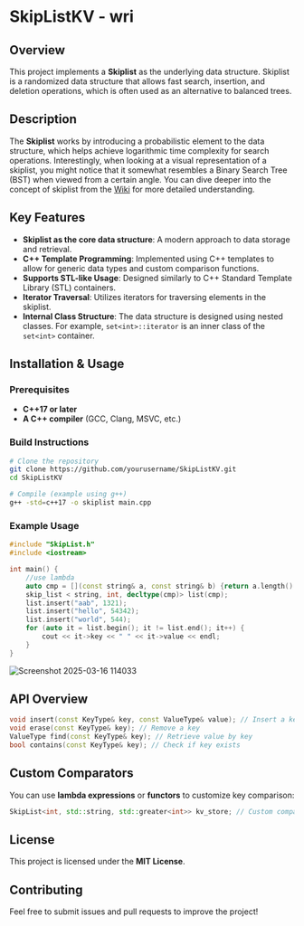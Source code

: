 # SkipListKV - wri

## Overview

This project implements a **Skiplist** as the underlying data structure. Skiplist is a randomized data structure that allows fast search, insertion, and deletion operations, which is often used as an alternative to balanced trees.

## Description

The **Skiplist** works by introducing a probabilistic element to the data structure, which helps achieve logarithmic time complexity for search operations. Interestingly, when looking at a visual representation of a skiplist, you might notice that it somewhat resembles a Binary Search Tree (BST) when viewed from a certain angle. You can dive deeper into the concept of skiplist from the [Wiki](https://en.wikipedia.org/wiki/Skip_list) for more detailed understanding.

## Key Features

- **Skiplist as the core data structure**: A modern approach to data storage and retrieval.
- **C++ Template Programming**: Implemented using C++ templates to allow for generic data types and custom comparison functions.
- **Supports STL-like Usage**: Designed similarly to C++ Standard Template Library (STL) containers.
- **Iterator Traversal**: Utilizes iterators for traversing elements in the skiplist.
- **Internal Class Structure**: The data structure is designed using nested classes. For example, `set<int>::iterator` is an inner class of the `set<int>` container.

## Installation & Usage

### Prerequisites

- **C++17 or later**
- **A C++ compiler** (GCC, Clang, MSVC, etc.)

### Build Instructions

```sh
# Clone the repository
git clone https://github.com/yourusername/SkipListKV.git
cd SkipListKV

# Compile (example using g++)
g++ -std=c++17 -o skiplist main.cpp
```

### Example Usage

```cpp
#include "SkipList.h"
#include <iostream>

int main() {
    //use lambda
    auto cmp = [](const string& a, const string& b) {return a.length() < b.length(); };
    skip_list < string, int, decltype(cmp)> list(cmp);
    list.insert("aab", 1321);
    list.insert("hello", 54342);
    list.insert("world", 544);
    for (auto it = list.begin(); it != list.end(); it++) {
        cout << it->key << " " << it->value << endl;
    }
}
```
![Screenshot 2025-03-16 114033](https://github.com/user-attachments/assets/c057d026-bf1d-4364-b5d2-93e15bed08fb)

## API Overview

```cpp
void insert(const KeyType& key, const ValueType& value); // Insert a key-value pair
void erase(const KeyType& key); // Remove a key
ValueType find(const KeyType& key); // Retrieve value by key
bool contains(const KeyType& key); // Check if key exists
```

## Custom Comparators

You can use **lambda expressions** or **functors** to customize key comparison:

```cpp
SkipList<int, std::string, std::greater<int>> kv_store; // Custom comparator (descending order)
```

## License

This project is licensed under the **MIT License**.

## Contributing

Feel free to submit issues and pull requests to improve the project!


